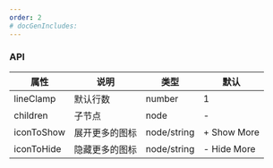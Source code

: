 ```yaml
---
order: 2
# docGenIncludes:
---
```


### API

| 属性 | 说明 | 类型 | 默认 |
| -------- | -------- | -------- | -------- |
| lineClamp | 默认行数 | number | 1 |
| children | 子节点 | node | - |
| iconToShow | 展开更多的图标 | node/string | + Show More |
| iconToHide | 隐藏更多的图标 | node/string | - Hide More |
